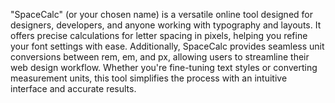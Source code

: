 "SpaceCalc" (or your chosen name) is a versatile online tool designed for designers, developers, and anyone working with typography and layouts. It offers precise calculations for letter spacing in pixels, helping you refine your font settings with ease. Additionally, SpaceCalc provides seamless unit conversions between rem, em, and px, allowing users to streamline their web design workflow. Whether you're fine-tuning text styles or converting measurement units, this tool simplifies the process with an intuitive interface and accurate results.
